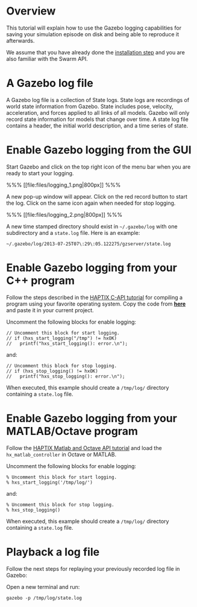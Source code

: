 # Overview

This tutorial will explain how to use the Gazebo logging capabilities for saving your simulation episode on disk and being able to reproduce it afterwards.

We assume that you have already done the [installation step](http://gazebosim.org/tutorials?tut=haptix_install&cat=haptix) and you are also familiar with the Swarm API.

# A Gazebo log file

A Gazebo log file is a collection of State logs. State logs are recordings of
world state information from Gazebo. State includes pose, velocity, acceleration,
and forces applied to all links of all models. Gazebo will only record state
information for models that change over time. A state log file contains a header, the initial world description, and a time series of state.

# Enable Gazebo logging from the GUI

Start Gazebo and click on the top right icon of the menu bar when you are ready
to start your logging.

%%%
[[file:files/logging_1.png|800px]]
%%%

A new pop-up window will appear. Click on the red record button to start the log.
Click on the same icon again when needed for stop logging.

%%%
[[file:files/logging_2.png|800px]]
%%%

A new time stamped directory should exist in `~/.gazebo/log` with one
subdirectory and a `state.log` file. Here is an example:

~~~
~/.gazebo/log/2013-07-25T07\:29\:05.122275/gzserver/state.log
~~~

# Enable Gazebo logging from your C++ program

Follow the steps described in the [HAPTIX C-API tutorial](http://gazebosim.org/tutorials?cat=haptix&tut=haptix_comm) for compiling a program
using your favorite operating system. Copy the code from [**here**](http://bitbucket.org/osrf/haptix-comm/raw/default/example/hx_controller.c) and paste it in your current project.

Uncomment the following blocks for enable logging:

~~~
// Uncomment this block for start logging.
// if (hxs_start_logging("/tmp") != hxOK)
//   printf("hxs_start_logging(): error.\n");
~~~

and:

~~~
// Uncomment this block for stop logging.
// if (hxs_stop_logging() != hxOK)
//   printf("hxs_stop_logging(): error.\n");
~~~

When executed, this example should create a `/tmp/log/` directory containing a
`state.log` file.

# Enable Gazebo logging from your MATLAB/Octave program

Follow the [HAPTIX Matlab and Octave API tutorial](http://gazebosim.org/tutorials?cat=haptix&tut=haptix_matlab) and load the `hx_matlab_controller` in
Octave or MATLAB.

Uncomment the following blocks for enable logging:

~~~
% Uncomment this block for start logging.
% hxs_start_logging('/tmp/log/')
~~~

and:

~~~
% Uncomment this block for stop logging.
% hxs_stop_logging()
~~~

When executed, this example should create a `/tmp/log/` directory containing a
`state.log` file.

# Playback a log file

Follow the next steps for replaying your previously recorded log file in Gazebo:

Open a new terminal and run:

~~~
gazebo -p /tmp/log/state.log
~~~
